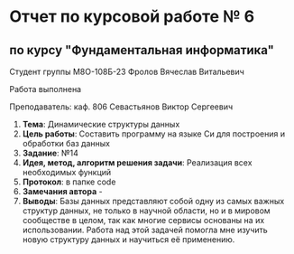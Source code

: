 # Отчет по курсовой работе № 6
## по курсу "Фундаментальная информатика"

Студент группы М8О-108Б-23 Фролов Вячеслав Витальевич

Работа выполнена

Преподаватель: каф. 806 Севастьянов Виктор Сергеевич

1. **Тема**: Динамические структуры данных
2. **Цель работы**: Составить программу на языке Си для построения и обработки баз данных
3. **Заданиe**: №14
4. **Идея, метод, алгоритм решения задачи**: Реализация всех необходимых функций
5. **Протокол**: в папке code
6. **Замечания автора** -
7. **Выводы**: Базы данных представляют собой одну из самых важных структур данных, не только в научной области, но и в мировом сообществе в целом, так как многие сервисы основаны на их использовании. Работа над этой задачей помогла мне изучить новую структуру данных и научиться её применению.
